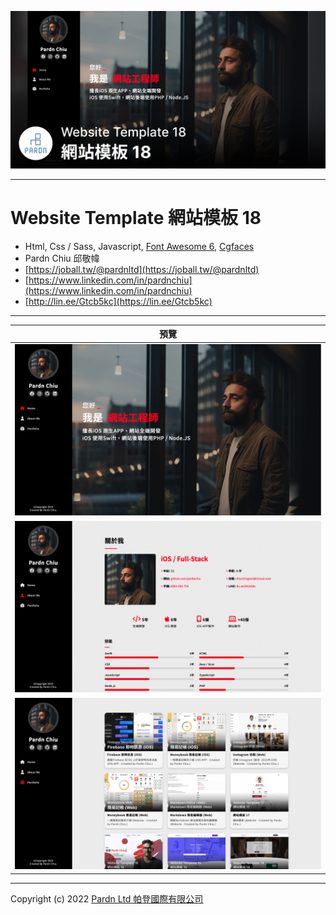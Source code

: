 ![Website Template 網站模板 18 - Pardn Chiu 邱敬幃](./image/2-1.jpg)

***

# Website Template 網站模板 18

- Html, Css / Sass, Javascript, [Font Awesome 6](https://fontawesome.com/v6/search), [Cgfaces](https://cgfaces.com)
- Pardn Chiu 邱敬幃
- [https://joball.tw/@pardnltd](https://joball.tw/@pardnltd)
- [https://www.linkedin.com/in/pardnchiu](https://www.linkedin.com/in/pardnchiu)
- [http://lin.ee/Gtcb5kc](https://lin.ee/Gtcb5kc)

***

| 預覽 |
|---|
| ![Website Template 網站模板 18 - Pardn Chiu 邱敬幃](./image/home.png) |
| ![Website Template 網站模板 18 - Pardn Chiu 邱敬幃](./image/about.png) |
| ![Website Template 網站模板 18 - Pardn Chiu 邱敬幃](./image/portfolio.png) |

***

Copyright (c) 2022 [Pardn Ltd 帕登國際有限公司](https://joball.tw/@pardnltd)



